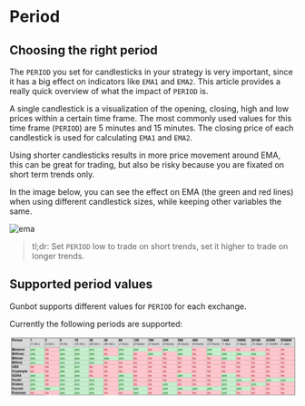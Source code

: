 # Period

## Choosing the right period

The `PERIOD` you set for candlesticks in your strategy is very important, since it has a big effect on indicators like `EMA1` and `EMA2`. This article provides a really quick overview of what the impact of `PERIOD` is.

A single candlestick is a visualization of the opening, closing, high and low prices within a certain time frame. The most commonly used values for this time frame \(`PERIOD`\) are 5 minutes and 15 minutes. The closing price of each candlestick is used for calculating `EMA1` and `EMA2`.

Using shorter candlesticks results in more price movement around EMA, this can be great for trading, but also be risky because you are fixated on short term trends only.

In the image below, you can see the effect on EMA \(the green and red lines\) when using different candlestick sizes, while keeping other variables the same.

![ema](https://user-images.githubusercontent.com/2372008/32069470-900b0cd0-ba89-11e7-93f1-fbdfa80b3001.png)

> tl;dr: Set `PERIOD` low to trade on short trends, set it higher to trade on longer trends.

## Supported period values

Gunbot supports different values for `PERIOD` for each exchange.

Currently the following periods are supported:

![](../../.gitbook/assets/image-7.png)

